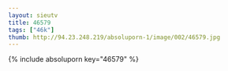 ```yaml
--- 
layout: sieutv
title: 46579
tags: ["46k"]
thumb: http://94.23.248.219/absoluporn-1/image/002/46579.jpg
---
```

{% include absoluporn key="46579" %} 

